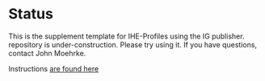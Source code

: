# Status
This is the supplement template for IHE-Profiles using the IG publisher. repository is under-construction. Please try using it. If you have questions, contact John Moehrke. 

Instructions [are found here](https://github.com/IHE/supplement-template/wiki/Getting-Started)

